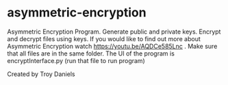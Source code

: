 # asymmetric-encryption
Asymmetric Encryption Program. Generate public and private keys. Encrypt and decrypt files using keys.
If you would like to find out more about Asymmetric Encryption watch https://youtu.be/AQDCe585Lnc .
Make sure that all files are in the same folder.
The UI of the program is encryptInterface.py (run that file to run program)

Created by Troy Daniels
